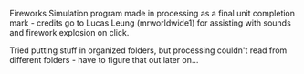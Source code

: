 Fireworks Simulation program made in processing as a final unit completion mark - credits go to Lucas Leung (mrworldwide1) for assisting with sounds and firework explosion on click. 

Tried putting stuff in organized folders, but processing couldn't read from different folders - have to figure that out later on...

